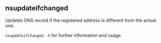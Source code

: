 nsupdateifchanged
----

Updates DNS record if the registered address is different from the actual one.

`nsupdateifchanged -h`  for further information and usage.
